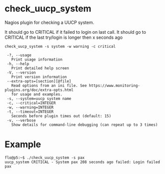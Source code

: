 # check_uucp_system

Nagios plugin for checking a UUCP system. 

It should go to CRITICAL if it failed to login on last call.
It should go to CRITICAL if the last try/login is longer then x seconds ago



	check_uucp_system -s system -w warning -c critical

	 -?, --usage
	   Print usage information
	 -h, --help
	   Print detailed help screen
	 -V, --version
	   Print version information
	 --extra-opts=[section][@file]
	   Read options from an ini file. See https://www.monitoring-plugins.org/doc/extra-opts.html
	   for usage and examples.
	 -s, --system=uucp system name
	 -c, --critical=INTEGER
	 -w, --warning=INTEGER
	 -t, --timeout=INTEGER
	   Seconds before plugin times out (default: 15)
	 -v, --verbose
	   Show details for command-line debugging (can repeat up to 3 times)

# Example

	flo@p5:~$ ./check_uucp_system -s pax
	uucp_system CRITICAL - System pax 208 seconds ago failed: Login failed pax 


